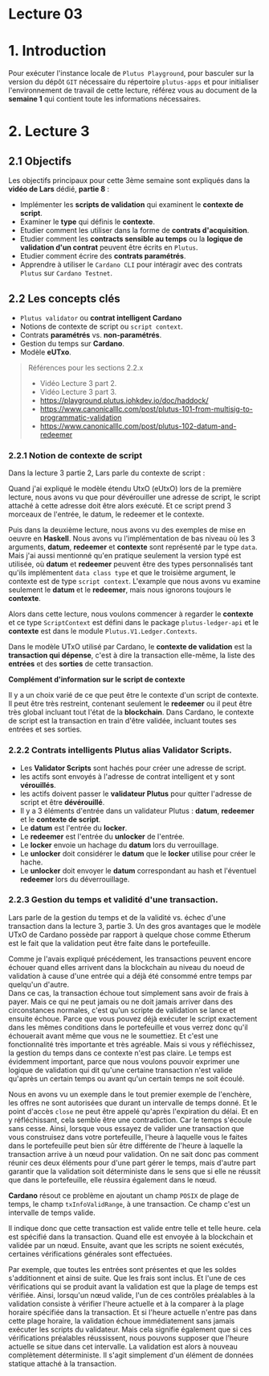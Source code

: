 # Lecture 03

# 1.	Introduction

Pour exécuter l'instance locale de `Plutus Playground`, pour basculer sur la version du dépôt `GIT` nécessaire du répertoire `plutus-apps` et pour initialiser l'environnement de travail de cette lecture, référez vous au document de la **semaine 1** qui contient toute les informations nécessaires.

# 2. Lecture 3
## 2.1 Objectifs

Les objectifs principaux pour cette 3ème semaine sont expliqués dans la **vidéo de Lars** dédié, **partie 8** : 

- Implémenter les **scripts de validation** qui examinent le **contexte de script**. 
- Examiner le **type** qui définis le **contexte**.
- Etudier comment les utiliser dans la forme de **contrats d'acquisition**. 
- Etudier comment les **contracts sensible au temps** ou la **logique de validation d'un contrat** peuvent être écrits en `Plutus`.
- Etudier comment écrire des **contrats paramétrés**. 
- Apprendre à utiliser le `Cardano CLI` pour intéragir avec des contrats `Plutus` sur `Cardano Testnet`.

## 2.2 Les concepts clés

- `Plutus validator` ou **contrat intelligent Cardano**
- Notions de contexte de script ou `script context`.
- Contrats **paramétrés** vs. **non-paramétrés**. 
- Gestion du temps sur **Cardano**.
- Modèle **eUTxo**.

> Références pour les sections 2.2.x
> - Vidéo Lecture 3 part 2.
> - Vidéo Lecture 3 part 3.
> - https://playground.plutus.iohkdev.io/doc/haddock/
> - https://www.canonicalllc.com/post/plutus-101-from-multisig-to-programmatic-validation
> - https://www.canonicalllc.com/post/plutus-102-datum-and-redeemer

### 2.2.1 Notion de contexte de script

Dans la lecture 3 partie 2, Lars parle du contexte de script :

Quand j'ai expliqué le modèle étendu UtxO (eUtxO) lors de la première lecture, nous avons vu que pour dévérouiller une adresse de script, le script attaché à cette adresse doit être alors exécuté. 
Et ce script prend 3 morceaux de l'entrée, le datum, le redeemer et le contexte. 

Puis dans la deuxième lecture, nous avons vu des exemples de mise en oeuvre en **Haskell**. 
Nous avons vu l'implémentation de bas niveau où les 3 arguments, **datum**, **redeemer** et **contexte** sont représenté par le type `data`. 
Mais j'ai aussi mentionné qu'en pratique seulement la version typé est utilisée, où **datum** et **redeemer** peuvent être des types personnalisés tant qu'ils implémentent `data class type`  et que le troisième argument, le contexte est de type `script context`.
L'example que nous avons vu examine seulement le **datum** et le **redeemer**, mais nous ignorons toujours le **contexte**.

Alors dans cette lecture, nous voulons commencer à regarder le **contexte** et ce type `ScriptContext` est défini dans le package `plutus-ledger-api` et le **contexte** est dans le module `Plutus.V1.Ledger.Contexts`.

Dans le modèle UTxO utilisé par Cardano, le **contexte de validation** est la **transaction qui dépense**, c'est à dire la transaction elle-même, la liste des **entrées** et des **sorties** de cette transaction. 

**Complément d'information sur le script de contexte**

Il y a un choix varié de ce que peut être le contexte d'un script de contexte. 
Il peut être très restreint, contenant seulement le **redeemer** ou il peut être très global incluant tout l'état de la **blockchain**.
Dans Cardano, le contexte de script est la transaction en train d'être validée, incluant toutes ses entrées et ses sorties.

### 2.2.2 Contrats intelligents Plutus alias Validator Scripts.

- Les **Validator Scripts** sont hachés pour créer une adresse de script. 
- les actifs sont envoyés à l'adresse de contrat intelligent et y sont **vérouillés**.
- les actifs doivent passer le **validateur Plutus** pour quitter l'adresse de script et être **dévérouillé**. 
- Il y a 3 éléments d'entrée dans un validateur Plutus : **datum**, **redeemer** et le **contexte de script**. 
- Le **datum** est l'entrée du **locker**.
- Le **redeemer** est l'entrée du **unlocker** de l'entrée. 
- Le **locker** envoie un hachage du **datum** lors du verrouillage. 
- Le **unlocker** doit considérer le **datum** que le **locker** utilise pour créer le hache.
- Le **unlocker** doit envoyer le **datum** correspondant au hash et l'éventuel **redeemer** lors du déverrouillage.

### 2.2.3 Gestion du temps et validité d'une transaction.

Lars parle de la gestion du temps et de la validité vs. échec d'une transaction dans la lecture 3, partie 3. 
Un des gros avantages que le modèle UTxO de Cardano possède par rapport à quelque chose comme Etherum est le fait que la validation peut être faite dans le portefeuille. 

Comme je l'avais expliqué précédement, les transactions peuvent encore échouer quand elles arrivent dans la blockchain au niveau du noeud de validation à cause d'une entrée qui a déjà été consommé entre temps par quelqu'un d'autre.  
Dans ce cas, la transaction échoue tout simplement sans avoir de frais à payer. 
Mais ce qui ne peut jamais ou ne doit jamais arriver dans des circonstances normales, c'est qu'un scripte de validation se lance et ensuite échoue.
Parce que vous pouvez déjà exécuter le script exactement dans les mêmes conditions dans le portefeuille et vous verrez donc qu'il échouerait avant même que vous ne le soumettiez. Et c'est une fonctionnalité très importante et très agréable.
Mais si vous y réfléchissez, la gestion du temps dans ce contexte n'est pas claire. Le temps est évidemment important, parce que nous voulons pouvoir exprimer une logique de validation qui dit qu'une certaine transaction n'est valide qu'après un certain temps ou avant qu'un certain temps ne soit écoulé.

Nous en avons vu un exemple dans le tout premier exemple de l'enchère, les offres ne sont autorisées que durant un intervalle de temps donné.
 Et le point d'accès `close` ne peut être appelé qu'après l'expiration du délai. Et en y réfléchissant, cela semble être une contradiction. Car le temps s'écoule sans cesse. Ainsi, lorsque vous essayez de valider une transaction que vous construisez dans votre portefeuille, l'heure à laquelle vous le faites dans le portefeuille peut bien sûr être différente de l'heure à laquelle la transaction arrive à un nœud pour validation. On ne sait donc pas comment réunir ces deux éléments pour d'une part gérer le temps, mais d'autre part garantir que la validation soit déterministe dans le sens que si elle ne réussit que dans le portefeuille, elle réussira également dans le nœud.

**Cardano** résout ce problème en ajoutant un champ `POSIX` de plage de temps, le champ `txInfoValidRange`, à une transaction. 
Ce champ c'est un intervalle de temps valide.

Il indique donc que cette transaction est valide entre telle et telle heure. cela est spécifié dans la transaction. Quand elle est envoyée à la blockchain et validée par un nœud. Ensuite, avant que les scripts ne soient exécutés, certaines vérifications générales sont effectuées. 



Par exemple, que toutes les entrées sont présentes et que les soldes s'additionnent et ainsi de suite. Que les frais sont inclus. Et l'une de ces vérifications qui se produit avant la validation est que la plage de temps est vérifiée. Ainsi, lorsqu'un nœud valide, l'un de ces contrôles préalables à la validation consiste à vérifier l'heure actuelle et à la comparer à la plage horaire spécifiée dans la transaction. Et si l'heure actuelle n'entre pas dans cette plage horaire, la validation échoue immédiatement sans jamais exécuter les scripts du validateur. Mais cela signifie également que si ces vérifications préalables réussissent, nous pouvons supposer que l'heure actuelle se situe dans cet intervalle. La validation est alors à nouveau complètement déterministe. Il s'agit simplement d'un élément de données statique attaché à la transaction. 

